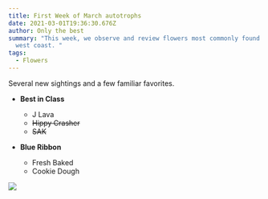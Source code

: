 ```yaml
---
title: First Week of March autotrophs
date: 2021-03-01T19:36:30.676Z
author: Only the best
summary: "This week, we observe and review flowers most commonly found on the
  west coast. "
tags:
  - Flowers
---
```

Several new sightings and a few familiar favorites.

* **Best in Class**

  * J Lava
  * ~~Hippy Crasher~~
  * ~~SAK~~
* **Blue Ribbon**

  * Fresh Baked
  * Cookie Dough

![](http://cdn.calisphere.org/affiliates/images/omca/omca_LNG53187.5_1_2.jpg)